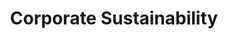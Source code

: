 ---
type: "module"
title: "Corporate Sustainability"
description: "Learn the basics of corporate sustainability and its importance in cloud computing."
banner: "images/exoscale-icon.png"
weight: 1
tags: [sustainability, cloud]
level: "beginner"
categories: "compliance"
---